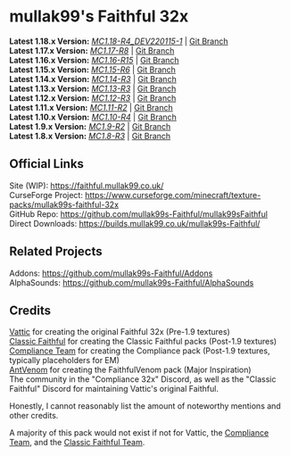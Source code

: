# mullak99's Faithful 32x

**Latest 1.18.x Version:** [_MC1.18-R4_DEV220115-1_](https://builds.mullak99.co.uk/mullak99s-Faithful/Dev-Branch/mullak99s-Faithful-32x-MC1.18-R4_DEV220115-1.zip) | [Git Branch](https://github.com/mullak99s-Faithful/mullak99sFaithful/tree/1.18)  
**Latest 1.17.x Version:** [_MC1.17-R8_](https://builds.mullak99.co.uk/mullak99s-Faithful/mullak99s-Faithful-32x-MC1.17-R8.zip) | [Git Branch](https://github.com/mullak99s-Faithful/mullak99sFaithful/tree/1.17)  
**Latest 1.16.x Version:** [_MC1.16-R15_](https://builds.mullak99.co.uk/mullak99s-Faithful/mullak99s-Faithful-32x-MC1.16-R15.zip) | [Git Branch](https://github.com/mullak99s-Faithful/mullak99sFaithful/tree/1.16)   
**Latest 1.15.x Version:** [_MC1.15-R6_](https://builds.mullak99.co.uk/mullak99s-Faithful/mullak99s-Faithful-32x-MC1.15-R6.zip) | [Git Branch](https://github.com/mullak99s-Faithful/mullak99sFaithful/tree/1.15)   
**Latest 1.14.x Version:** [_MC1.14-R3_](https://builds.mullak99.co.uk/mullak99s-Faithful/mullak99s-Faithful-32x-MC1.14-R3.zip) | [Git Branch](https://github.com/mullak99s-Faithful/mullak99sFaithful/tree/1.14)   
**Latest 1.13.x Version:** [_MC1.13-R3_](https://builds.mullak99.co.uk/mullak99s-Faithful/mullak99s-Faithful-32x-MC1.13-R3.zip) | [Git Branch](https://github.com/mullak99s-Faithful/mullak99sFaithful/tree/1.13)   
**Latest 1.12.x Version:** [_MC1.12-R3_](https://builds.mullak99.co.uk/mullak99s-Faithful/mullak99s-Faithful-32x-MC1.12-R3.zip) | [Git Branch](https://github.com/mullak99s-Faithful/mullak99sFaithful/tree/1.12)   
**Latest 1.11.x Version:** [_MC1.11-R2_](https://builds.mullak99.co.uk/mullak99s-Faithful/mullak99s-Faithful-32x-MC1.11-R2.zip) | [Git Branch](https://github.com/mullak99s-Faithful/mullak99sFaithful/tree/1.11)   
**Latest 1.10.x Version:** [_MC1.10-R4_](https://builds.mullak99.co.uk/mullak99s-Faithful/mullak99s-Faithful-32x-MC1.10-R4.zip) | [Git Branch](https://github.com/mullak99s-Faithful/mullak99sFaithful/tree/1.10)   
**Latest 1.9.x Version:** [_MC1.9-R2_](https://builds.mullak99.co.uk/mullak99s-Faithful/mullak99s-Faithful-32x-MC1.9-R2.zip) | [Git Branch](https://github.com/mullak99s-Faithful/mullak99sFaithful/tree/1.9)   
**Latest 1.8.x Version:** [_MC1.8-R3_](https://builds.mullak99.co.uk/mullak99s-Faithful/mullak99s-Faithful-32x-MC1.8-R3.zip) | [Git Branch](https://github.com/mullak99s-Faithful/mullak99sFaithful/tree/1.8)  

## Official Links

Site (WIP): https://faithful.mullak99.co.uk/  
CurseForge Project: https://www.curseforge.com/minecraft/texture-packs/mullak99s-faithful-32x  
GitHub Repo: https://github.com/mullak99s-Faithful/mullak99sFaithful  
Direct Downloads: https://builds.mullak99.co.uk/mullak99s-Faithful/  

## Related Projects
Addons: https://github.com/mullak99s-Faithful/Addons  
AlphaSounds: https://github.com/mullak99s-Faithful/AlphaSounds  

## Credits

[Vattic](https://web.archive.org/web/20150607220656/http://www.minecraftforum.net:80/forums/mapping-and-modding/resource-packs/1223254-faithful-32x32-pack-update-red-cat-clay-1-8) for creating the original Faithful 32x (Pre-1.9 textures)  
[Classic Faithful](https://github.com/ClassicFaithful) for creating the Classic Faithful packs (Post-1.9 textures)  
[Compliance Team](https://compliancepack.net/) for creating the Compliance pack (Post-1.9 textures, typically placeholders for EM)  
[AntVenom](https://antvenom.com/files) for creating the FaithfulVenom pack (Major Inspiration)  
The community in the "Compliance 32x" Discord, as well as the "Classic Faithful" Discord for maintaining Vattic's original Faithful.  

Honestly, I cannot reasonably list the amount of noteworthy mentions and other credits.   

A majority of this pack would not exist if not for Vattic, the [Compliance Team](https://compliancepack.net/), and the [Classic Faithful Team](https://github.com/ClassicFaithful).
